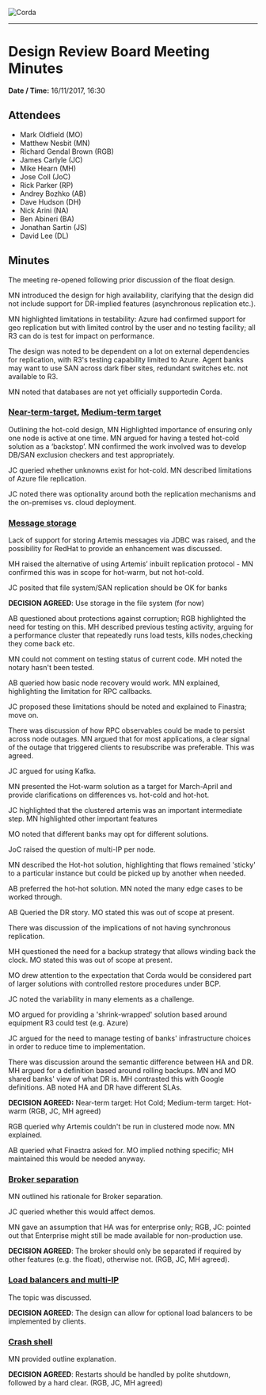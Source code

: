 ![Corda](https://www.corda.net/wp-content/uploads/2016/11/fg005_corda_b.png)

--------------------------------------------
Design Review Board Meeting Minutes
============================================

**Date / Time:** 16/11/2017, 16:30

 

## Attendees

- Mark Oldfield (MO)
- Matthew Nesbit (MN)
- Richard Gendal Brown (RGB)
- James Carlyle (JC)
- Mike Hearn (MH)
- Jose Coll (JoC)
- Rick Parker (RP)
- Andrey Bozhko (AB)
- Dave Hudson (DH)
- Nick Arini (NA)
- Ben Abineri (BA)
- Jonathan Sartin (JS)
- David Lee (DL)



## **Minutes**

The meeting re-opened following prior discussion of the float design.

MN introduced the design for high availability, clarifying that the design did not include support for DR-implied features (asynchronous replication etc.). 

MN highlighted limitations in testability: Azure had confirmed support for geo replication but with limited control by the user and no testing facility; all R3 can do is test for impact on performance. 

The design was noted to be dependent on a lot on external dependencies for replication, with R3's testing capability limited to Azure. Agent banks may want to use SAN across dark fiber sites, redundant switches etc. not available to R3.

MN noted that databases are not yet officially supportedin Corda.

### [Near-term-target](./near-term-target.md), [Medium-term target](./medium-term-target.md)

Outlining the hot-cold design, MN Highlighted importance of ensuring only one node is active at one time. MN argued for having a tested hot-cold solution as a ‘backstop’. MN confirmed the work involved was to develop DB/SAN exclusion checkers and test appropriately.

JC queried whether unknowns exist for hot-cold. MN described limitations of Azure file replication.

JC noted there was optionality around both the replication mechanisms and the on-premises vs. cloud deployment.

### [Message storage](./db-msg-store.md)

Lack of support for storing Artemis messages via JDBC was raised, and the possibility for RedHat to provide an enhancement was discussed.

MH raised the alternative of using Artemis’ inbuilt replication protocol - MN confirmed this was in scope for hot-warm, but not hot-cold.

JC posited that file system/SAN replication should be OK for banks

**DECISION AGREED**: Use storage in the file system (for now)

AB questioned about protections against corruption; RGB highlighted the need for testing on this. MH described previous testing activity, arguing for a performance cluster that repeatedly runs load tests, kills nodes,checking they come back etc.

MN could not comment on testing status of current code. MH noted the notary hasn't been tested.

AB queried how basic node recovery would work. MN explained, highlighting the limitation for RPC callbacks.

JC proposed these limitations should be noted and explained to Finastra; move on. 

There was discussion of how RPC observables could be made to persist across node outages. MN argued that for most applications, a clear signal of the outage that triggered clients to resubscribe was preferable. This was agreed.

JC argued for using Kafka. 

MN presented the Hot-warm solution as a target for March-April and provide clarifications on differences vs. hot-cold and hot-hot.

JC highlighted that the clustered artemis was an important intermediate step. MN highlighted other important features

MO noted that different banks may opt for different solutions. 

JoC raised the question of multi-IP per node.

MN described the Hot-hot solution, highlighting that flows remained 'sticky' to a particular instance but could be picked up by another when needed. 

AB preferred the hot-hot solution. MN noted the many edge cases to be worked through.

AB Queried the DR story. MO stated this was out of scope at present. 

There was discussion of the implications of not having synchronous replication.

MH questioned the need for a backup strategy that allows winding back the clock. MO stated this was out of scope at present. 

MO drew attention to the expectation that Corda would be considered part of larger solutions with controlled restore procedures under BCP.

JC noted the variability in many elements as a challenge.

MO argued for providing a 'shrink-wrapped' solution based around equipment R3 could test (e.g. Azure)

JC argued for the need to manage testing of banks' infrastructure choices in order to reduce time to implementation.

There was discussion around the semantic difference between HA and DR. MH argued for a definition based around rolling backups. MN and MO shared banks' view of what DR is. MH contrasted this with Google definitions. AB noted HA and DR have different SLAs. 

**DECISION AGREED:** Near-term target: Hot Cold; Medium-term target: Hot-warm (RGB, JC, MH agreed)

RGB queried why Artemis couldn't be run in clustered mode now. MN explained.

AB queried what Finastra asked for. MO implied nothing specific; MH maintained this would be needed anyway.

### [Broker separation](./external-broker.md)

MN outlined his rationale for Broker separation.

JC queried whether this would affect demos.

MN gave an assumption that HA was for enterprise only; RGB, JC: pointed out that Enterprise might still be made available for non-production use. 

**DECISION AGREED**: The broker should only be separated if required by other features (e.g. the float), otherwise not. (RGB, JC, MH agreed).

### [Load balancers and multi-IP](./ip-addressing.md)

The topic was discussed. 

**DECISION AGREED**: The design can allow for optional load balancers to be implemented by clients.

### [Crash shell](./crash-shell.md)

MN provided outline explanation. 

**DECISION AGREED**: Restarts should be handled by polite shutdown, followed by a hard clear. (RGB, JC, MH agreed)


